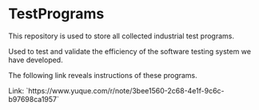 <h1>TestPrograms</h1>
<p>  This repository is used to store all collected industrial test programs. </p>
<p>  Used to test and validate the efficiency of the software testing system we have developed.</p>
<p>  The following link reveals instructions of these programs.</p>
<p>  Link: `https://www.yuque.com/r/note/3bee1560-2c68-4e1f-9c6c-b97698ca1957`</p>
